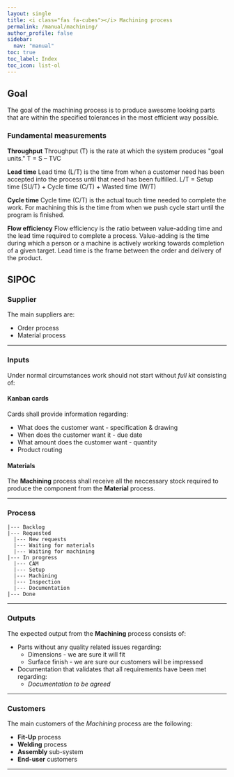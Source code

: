 ```yaml
---
layout: single
title: <i class="fas fa-cubes"></i> Machining process
permalink: /manual/machining/
author_profile: false
sidebar:
  nav: "manual"
toc: true
toc_label: Index
toc_icon: list-ol
---
```

## Goal
The goal of the machining process is to produce awesome looking parts that are within the specified tolerances in the most efficient way possible.

### Fundamental measurements
**Throughput**
Throughput (T) is the rate at which the system produces "goal units."
T = S – TVC

**Lead time**
Lead time (L/T) is the time from when a customer need has been accepted into the process until that need has been fulfilled. L/T = Setup time (SU/T) + Cycle time (C/T) + Wasted time (W/T)

**Cycle time**
Cycle time (C/T) is the actual touch time needed to complete the work.
For machining this is the time from when we push cycle start until the program is finished.

**Flow efficiency**
Flow efficiency is the ratio between value-adding time and the lead time required to complete a process. Value-adding is the time during which a person or a machine is actively working towards completion of a given target. Lead time is the frame between the order and delivery of the product.

## SIPOC
### Supplier
The main suppliers are:
* Order process
* Material process


---

### Inputs
Under normal circumstances work should not start without *full kit* consisting of:

#### Kanban cards
Cards shall provide information regarding:
* What does the customer want - specification & drawing
* When does the customer want it - due date
* What amount does the customer want - quantity
* Product routing

#### Materials
The **Machining** process shall receive all the neccessary stock required to produce the component from the **Material** process.

---

### Process
```
|--- Backlog
|--- Requested
  |--- New requests
  |--- Waiting for materials
  |--- Waiting for machining
|--- In progress
  |--- CAM
  |--- Setup
  |--- Machining
  |--- Inspection
  |--- Documentation
|--- Done
```

---

### Outputs
The expected output from the **Machining** process consists of:
* Parts without any quality related issues regarding:
  - Dimensions - we are sure it will fit
  - Surface finish - we are sure our customers will be impressed
* Documentation that validates that all requirements have been met regarding:
  - *Documentation to be agreed*

---

### Customers
The main customers of the *Machining* process are the following:
 - **Fit-Up** process
 - **Welding** process
 - **Assembly** sub-system
 - **End-user** customers

---
